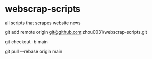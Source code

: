 # webscrap-scripts
all scripts that scrapes website news


git add remote origin git@github.com:zhou0031/webscrap-scripts.git

git checkout -b main

git pull --rebase origin main

